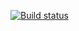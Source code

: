 [![Build status](https://ci.appveyor.com/api/projects/status/xjp9na75pdod11ws?svg=true)](https://ci.appveyor.com/project/nastyaisfine/new-api-json)

